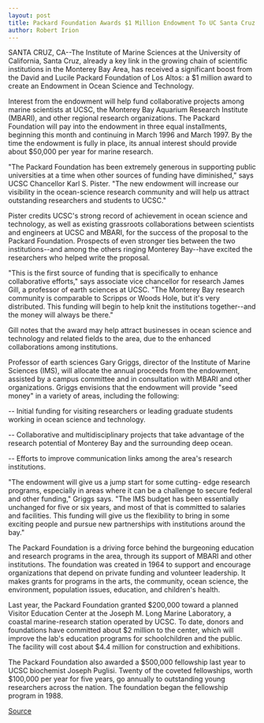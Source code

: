```yaml
---
layout: post
title: Packard Foundation Awards $1 Million Endowment To UC Santa Cruz For Ocean Science And Technology
author: Robert Irion
---
```


SANTA CRUZ, CA--The Institute of Marine Sciences at the University  of California, Santa Cruz, already a key link in the growing chain of  scientific institutions in the Monterey Bay Area, has received a  significant boost from the David and Lucile Packard Foundation of  Los Altos: a $1 million award to create an Endowment in Ocean  Science and Technology.

Interest from the endowment will help fund collaborative  projects among marine scientists at UCSC, the Monterey Bay  Aquarium Research Institute (MBARI), and other regional research  organizations. The Packard Foundation will pay into the endowment  in three equal installments, beginning this month and continuing in  March 1996 and March 1997. By the time the endowment is fully in  place, its annual interest should provide about $50,000 per year for  marine research.

"The Packard Foundation has been extremely generous in  supporting public universities at a time when other sources of  funding have diminished," says UCSC Chancellor Karl S. Pister. "The  new endowment will increase our visibility in the ocean-science  research community and will help us attract outstanding  researchers and students to UCSC."

Pister credits UCSC's strong record of achievement in ocean  science and technology, as well as existing grassroots  collaborations between scientists and engineers at UCSC and MBARI,  for the success of the proposal to the Packard Foundation. Prospects  of even stronger ties between the two institutions--and among the  others ringing Monterey Bay--have excited the researchers who  helped write the proposal.

"This is the first source of funding that is specifically to  enhance collaborative efforts," says associate vice chancellor for  research James Gill, a professor of earth sciences at UCSC. "The  Monterey Bay research community is comparable to Scripps or Woods  Hole, but it's very distributed. This funding will begin to help knit  the institutions together--and the money will always be there."

Gill notes that the award may help attract businesses in ocean  science and technology and related fields to the area, due to the  enhanced collaborations among institutions.

Professor of earth sciences Gary Griggs, director of the  Institute of Marine Sciences (IMS), will allocate the annual proceeds  from the endowment, assisted by a campus committee and in  consultation with MBARI and other organizations. Griggs envisions  that the endowment will provide "seed money" in a variety of areas,  including the following:

\-- Initial funding for visiting researchers or leading graduate  students working in ocean science and technology.

\-- Collaborative and multidisciplinary projects that take  advantage of the research potential of Monterey Bay and the  surrounding deep ocean.

\-- Efforts to improve communication links among the area's  research institutions.

"The endowment will give us a jump start for some cutting- edge research programs, especially in areas where it can be a  challenge to secure federal and other funding," Griggs says. "The IMS  budget has been essentially unchanged for five or six years, and  most of that is committed to salaries and facilities. This funding  will give us the flexibility to bring in some exciting people and  pursue new partnerships with institutions around the bay."

The Packard Foundation is a driving force behind the  burgeoning education and research programs in the area, through its  support of MBARI and other institutions. The foundation was created  in 1964 to support and encourage organizations that depend on  private funding and volunteer leadership. It makes grants for  programs in the arts, the community, ocean science, the  environment, population issues, education, and children's health.

Last year, the Packard Foundation granted $200,000 toward a  planned Visitor Education Center at the Joseph M. Long Marine  Laboratory, a coastal marine-research station operated by UCSC. To  date, donors and foundations have committed about $2 million to the  center, which will improve the lab's education programs for  schoolchildren and the public. The facility will cost about $4.4  million for construction and exhibitions.

The Packard Foundation also awarded a $500,000 fellowship  last year to UCSC biochemist Joseph Puglisi. Twenty of the coveted  fellowships, worth $100,000 per year for five years, go annually to  outstanding young researchers across the nation. The foundation  began the fellowship program in 1988.

[Source](http://www1.ucsc.edu/news_events/press_releases/archive/94-95/03-95/031595-Packard_Foundation_.html "Permalink to 031595-Packard_Foundation_")
